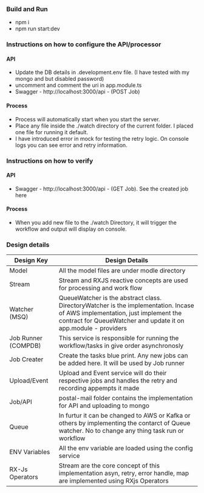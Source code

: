 ### Build and Run
* npm i
* npm run start:dev

### Instructions on how to configure the API/processor
#### API
* Update the DB details in .development.env file. (I have tested with my mongo and but disabled password)
* uncomment and comment the uri in app.module.ts
* Swagger - http://localhost:3000/api - (POST Job)
#### Process
* Process will automatically start when you start the server.
* Place any file inside the ./watch directory of the current folder. I placed one file for running it default.
* I have introduced error in mock for testing the retry logic. On console logs you can see error and retry information.

### Instructions on how to verify
#### API
* Swagger - http://localhost:3000/api - (GET Job). See the created job here
#### Process
* When you add new file to the ./watch Directory, it will trigger the workflow and output will display on console.

### Design details
| Design Key | Design Details |
| ----- | ---- |
| Model | All the model files are under modle directory |
| Stream | Stream and RXJS reactive concepts are used for processing and work flow |
| Watcher (MSQ) | QueueWatcher is the abstract class. DirectoryWatcher is the implementation. Incase of AWS implementation, just implement the contract for QueueWatcher and update it on app.module - providers |
| Job Runner (COMPDB) | This service is responsible for running the workflow/tasks in give order asynchronosly | 
| Job Creater | Create the tasks blue print. Any new jobs can be added here. It will be used by Job runner |
| Upload/Event | Upload and Event service will do their respective jobs and handles the retry and recording appempts it made |
| Job/API | postal-mail folder contains the implementation for API and uploading to mongo |
| Queue | In furtur it can be changed to AWS or Kafka or others by implementing the contarct of Queue watcher. No to change any thing task run or workflow |
| ENV Variables | All the env variable are loaded using the config service |
| RX-Js Operators | Stream are the core concept of this implementation asyn, retry, error handle, map are implemented using RXjs Operators |

